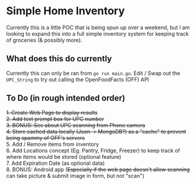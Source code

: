 # Simple Home Inventory

Currently this is a little POC that is being spun up over a weekend, but I am looking to expand this into a full simple inventory system for keeping track of groceries (& possibly more).

## What does this do currently

Currently this can only be ran from `go run main.go`. Edit / Swap out the `UPC_String` to try out calling the OpenFoodFacts (OFF) API

## To Do (in rough intended order)
~~1. Create Web Page to display results~~  
~~2. Add text prompt box for UPC number~~  
~~3. BONUS: See about UPC scanning from Phone camera~~  
~~4. Store cached data locally (Json -> MongoDB?) as a "cache" to prevent being spammy of OFF's servers~~  
5. Add / Remove items from inventory  
6. Add Locations concept (Eg. Pantry, Fridge, Freezer) to keep track of where items would be stored (optional feature)  
7. Add Expiration Date (as optional data)  
8. BONUS: Android app (~~Especially if the web page doesn't allow scanning~~ can take picture & submit image in form, but not "scan")
